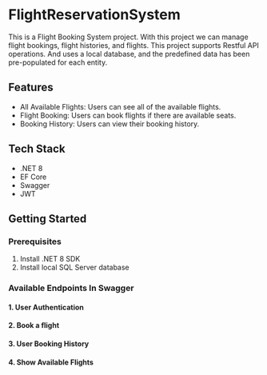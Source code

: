 # FlightReservationSystem

This is a Flight Booking System project. With this project we can manage flight bookings, flight histories, and flights. This project supports Restful API operations. And uses a local database, and the predefined data has been pre-populated for each entity. 

## Features

- All Available Flights: Users can see all of the available flights.
- Flight Booking: Users can book flights if there are available seats.
- Booking History: Users can view their booking history.

## Tech Stack

- .NET 8
- EF Core
- Swagger
- JWT

## Getting Started

### Prerequisites

1. Install .NET 8  SDK 
2. Install local SQL Server database


### Available Endpoints In Swagger


#### 1. User Authentication

#### 2. Book a flight

#### 3. User Booking History

#### 4. Show Available Flights

